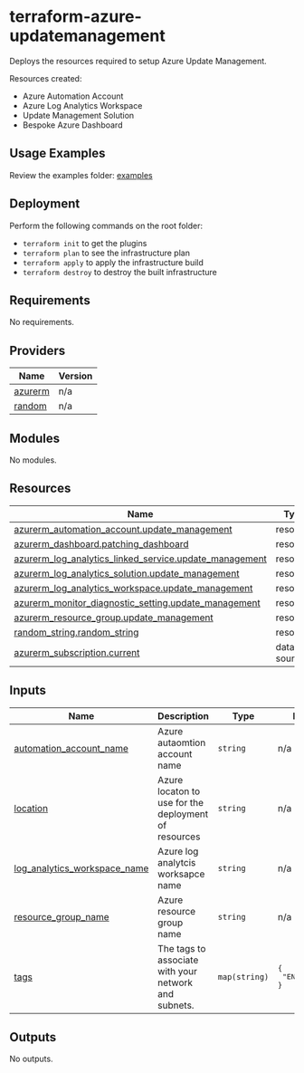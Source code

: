 # terraform-azure-updatemanagement

Deploys the resources required to setup Azure Update Management.

Resources created:

- Azure Automation Account
- Azure Log Analytics Workspace
- Update Management Solution 
- Bespoke Azure Dashboard


## Usage Examples
Review the examples folder: [examples](./examples)


## Deployment
Perform the following commands on the root folder:

- `terraform init` to get the plugins
- `terraform plan` to see the infrastructure plan
- `terraform apply` to apply the infrastructure build
- `terraform destroy` to destroy the built infrastructure

## Requirements

No requirements.

## Providers

| Name | Version |
|------|---------|
| <a name="provider_azurerm"></a> [azurerm](#provider\_azurerm) | n/a |
| <a name="provider_random"></a> [random](#provider\_random) | n/a |

## Modules

No modules.

## Resources

| Name | Type |
|------|------|
| [azurerm_automation_account.update_management](https://registry.terraform.io/providers/hashicorp/azurerm/latest/docs/resources/automation_account) | resource |
| [azurerm_dashboard.patching_dashboard](https://registry.terraform.io/providers/hashicorp/azurerm/latest/docs/resources/dashboard) | resource |
| [azurerm_log_analytics_linked_service.update_management](https://registry.terraform.io/providers/hashicorp/azurerm/latest/docs/resources/log_analytics_linked_service) | resource |
| [azurerm_log_analytics_solution.update_management](https://registry.terraform.io/providers/hashicorp/azurerm/latest/docs/resources/log_analytics_solution) | resource |
| [azurerm_log_analytics_workspace.update_management](https://registry.terraform.io/providers/hashicorp/azurerm/latest/docs/resources/log_analytics_workspace) | resource |
| [azurerm_monitor_diagnostic_setting.update_management](https://registry.terraform.io/providers/hashicorp/azurerm/latest/docs/resources/monitor_diagnostic_setting) | resource |
| [azurerm_resource_group.update_management](https://registry.terraform.io/providers/hashicorp/azurerm/latest/docs/resources/resource_group) | resource |
| [random_string.random_string](https://registry.terraform.io/providers/hashicorp/random/latest/docs/resources/string) | resource |
| [azurerm_subscription.current](https://registry.terraform.io/providers/hashicorp/azurerm/latest/docs/data-sources/subscription) | data source |

## Inputs

| Name | Description | Type | Default | Required |
|------|-------------|------|---------|:--------:|
| <a name="input_automation_account_name"></a> [automation\_account\_name](#input\_automation\_account\_name) | Azure autaomtion account name | `string` | n/a | yes |
| <a name="input_location"></a> [location](#input\_location) | Azure locaton to use for the deployment of resources | `string` | n/a | yes |
| <a name="input_log_analytics_workspace_name"></a> [log\_analytics\_workspace\_name](#input\_log\_analytics\_workspace\_name) | Azure log analytcis worksapce name | `string` | n/a | yes |
| <a name="input_resource_group_name"></a> [resource\_group\_name](#input\_resource\_group\_name) | Azure resource group name | `string` | n/a | yes |
| <a name="input_tags"></a> [tags](#input\_tags) | The tags to associate with your network and subnets. | `map(string)` | <pre>{<br>  "ENV": "test"<br>}</pre> | no |

## Outputs

No outputs.
